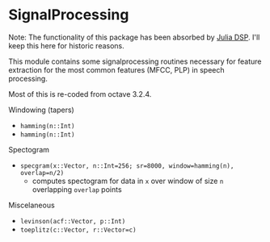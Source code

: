 SignalProcessing
================

Note: The functionality of this package has been absorbed by [Julia DSP](https://github.com/JuliaDSP/DSP.jl).  I'll keep this here for historic reasons. 

This module contains some signalprocessing routines necessary for feature extraction for the most common features (MFCC, PLP) in speech processing. 

Most of this is re-coded from octave 3.2.4.  

Windowing (tapers)
 - `hamming(n::Int)`
 - `hamming(n::Int)`

Spectogram
 - `specgram(x::Vector, n::Int=256; sr=8000, window=hamming(n), overlap=n/2)`
    - computes spectogram for data in `x` over window of size `n` overlapping `overlap` points

Miscelaneous

 - `levinson(acf::Vector, p::Int)`
 - `toeplitz(c::Vector, r::Vector=c)`

